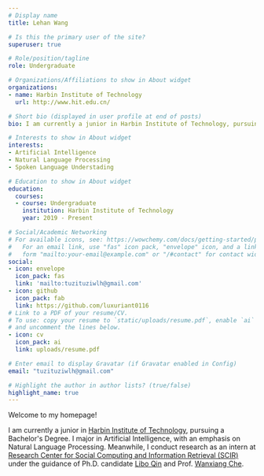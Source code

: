 ```yaml
---
# Display name
title: Lehan Wang

# Is this the primary user of the site?
superuser: true

# Role/position/tagline
role: Undergraduate

# Organizations/Affiliations to show in About widget
organizations:
- name: Harbin Institute of Technology
  url: http://www.hit.edu.cn/

# Short bio (displayed in user profile at end of posts)
bio: I am currently a junior in Harbin Institute of Technology, pursuing a Bachelor's Degree.

# Interests to show in About widget
interests:
- Artificial Intelligence
- Natural Language Processing
- Spoken Language Understading

# Education to show in About widget
education:
  courses:
  - course: Undergraduate
    institution: Harbin Institute of Technology
    year: 2019 - Present

# Social/Academic Networking
# For available icons, see: https://wowchemy.com/docs/getting-started/page-builder/#icons
#   For an email link, use "fas" icon pack, "envelope" icon, and a link in the
#   form "mailto:your-email@example.com" or "/#contact" for contact widget.
social:
- icon: envelope
  icon_pack: fas
  link: 'mailto:tuzituziwlh@gmail.com'
- icon: github
  icon_pack: fab
  link: https://github.com/luxuriant0116
# Link to a PDF of your resume/CV.
# To use: copy your resume to `static/uploads/resume.pdf`, enable `ai` icons in `params.toml`, 
# and uncomment the lines below.
- icon: cv
  icon_pack: ai
  link: uploads/resume.pdf

# Enter email to display Gravatar (if Gravatar enabled in Config)
email: "tuzituziwlh@gmail.com"

# Highlight the author in author lists? (true/false)
highlight_name: true
---
```


Welcome to my homepage!

I am currently a junior in [Harbin Institute of Technology](http://www.hit.edu.cn/), pursuing a Bachelor's Degree. I major in Artificial Intelligence, with an emphasis on Natural  Language Processing. Meanwhile, I conduct research as an intern at [Research Center for Social Computing and Information Retrieval (SCIR)](http://ir.hit.edu.cn/) under the guidance of Ph.D. candidate [Libo Qin](http://ir.hit.edu.cn/~lbqin/) and Prof. [Wanxiang Che](http://ir.hit.edu.cn/~car/).
